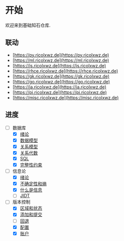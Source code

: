 # 开始

欢迎来到基础知石仓库.

## 联动

- [https://py.ricolxwz.de](https://py.ricolxwz.de)
- [https://ml.ricolxwz.de](https://ml.ricolxwz.de)
- [https://js.ricolxwz.de](https://js.ricolxwz.de)
- [https://rhce.ricolxwz.de](https://rhce.ricolxwz.de)
- [https://gk.ricolxwz.de](https://gk.ricolxwz.de)
- [https://go.ricolxwz.de](https://go.ricolxwz.de)
- [https://ja.ricolxwz.de](https://ja.ricolxwz.de)
- [https://pj.ricolxwz.de](https://pj.ricolxwz.de)
- [https://misc.ricolxwz.de](https://misc.ricolxwz.de)


## 进度

- [ ] 数据库
    - [x] [绪论](数据库/绪论)
    - [x] [数据模型](数据库/数据模型)
    - [x] [关系模型](数据库/关系模型)
    - [x] [关系代数](数据库/关系代数)
    - [x] [SQL](数据库/sql)
    - [x] [完整性约束](数据库/完整性约束)
- [ ] 信息论
    - [x] [绪论](信息论/绪论)
    - [x] [不确定性和熵](信息论/不确定性和熵)
    - [x] [什么是信息](信息论/什么是信息)
    - [ ] [JIDT](信息论/jidt)
- [ ] 版本控制
    - [x] [区域和状态](/版本控制/区域和状态)
    - [x] [添加和提交](/版本控制/添加和提交)
    - [ ] [回退](/版本控制/回退)
    - [x] [配置](/版本控制/配置)
    - [x] [账户](/版本控制/账户)